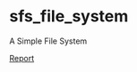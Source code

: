 # sfs_file_system
A Simple File System

<a href="https://github.com/akaanug/sfs_file_system/blob/main/sfs_report.pdf" target="_blank">Report</a>
